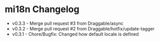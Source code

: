 # mi18n Changelog

- v0.3.3 - Merge pull request #3 from Draggable/async
- v0.3.2 - Merge pull request #2 from Draggable/hotfix/update-tagger
- v0.3.1 - Chore/Bugfix: Changed how default locale is defined
